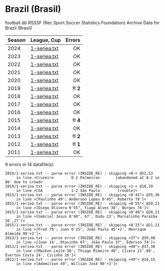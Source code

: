 
# Brazil (Brasil)

football.db RSSSF (Rec.Sport.Soccer Statistics Foundation) Archive Data for
Brazil (Brasil)

| Season | League, Cup | Errors |
| :----- | :---------- | -----: |
| 2024 | [1-seriea.txt](2024/1-seriea.txt) |  OK  |
| 2023 | [1-seriea.txt](2023/1-seriea.txt) |  OK  |
| 2022 | [1-seriea.txt](2022/1-seriea.txt) |  OK  |
| 2021 | [1-seriea.txt](2021/1-seriea.txt) |  OK  |
| 2020 | [1-seriea.txt](2020/1-seriea.txt) |  OK  |
| 2019 | [1-seriea.txt](2019/1-seriea.txt) |  **!! 2**  |
| 2018 | [1-seriea.txt](2018/1-seriea.txt) |  OK  |
| 2017 | [1-seriea.txt](2017/1-seriea.txt) |  OK  |
| 2016 | [1-seriea.txt](2016/1-seriea.txt) |  OK  |
| 2015 | [1-seriea.txt](2015/1-seriea.txt) |  **!! 4**  |
| 2014 | [1-seriea.txt](2014/1-seriea.txt) |  OK  |
| 2013 | [1-seriea.txt](2013/1-seriea.txt) |  **!! 2**  |
| 2012 | [1-seriea.txt](2012/1-seriea.txt) |  **!! 1**  |
| 2011 | [1-seriea.txt](2011/1-seriea.txt) |  OK  |


9 errors in 14 datafile(s)

```
2019/1-seriea.txt -- parse error (INSIDE_RE) - skipping >0-< @52,53
     in line >Cruzeiro        0-2 Palmeiras       [abandoned at 0-2 in 86' due to crowd<
2019/1-seriea.txt -- parse error (INSIDE_RE) - skipping >1-< @18,19
     in line >CSA             1-2 São Paulo        trouble]<
2015/1-seriea.txt -- parse error (INSIDE_RE) - skipping >0'45"< @35,36
     in line >[Paulinho 49'; Anderson Lopes 0'45", Roberto 78']<
2015/1-seriea.txt -- parse error (INSIDE_RE) - skipping >0'55"< @20,21
     in line >[Diego Olivera 0'55", Tiago Alves 38', Borges 76']<
2015/1-seriea.txt -- parse error (INSIDE_RE) - skipping >0'48"< @20,21
     in line >[Gabriel Jesus 0'48", 67', Dudu 23'; Marcelinho Paraíba 26',27']<
2015/1-seriea.txt -- parse error (INSIDE_RE) - skipping >0'25"< @21,22
     in line >[Fred 79'; Juan 0'25", João Paulo 45'+2', Henrique Almeida 90'+3']<
2013/1-seriea.txt -- parse error (INSIDE_RE) - skipping >37"< @39,40
     in line >[Juan 14', Otavinho 87'; João Paulo 37", Éderson 74']<
2013/1-seriea.txt -- parse error (INSIDE_RE) - skipping >40"< @37,38
     in line >[Maikon Leite 50'; Thiago Ribeiro 40", Cícero 21',89', Éverton Costa 24', Cicinho 26']<
2012/1-seriea.txt -- parse error (INSIDE_RE) - skipping >49"< @14,15
     in line >[Ademilson 49", Willian José 90'+3']<
```
